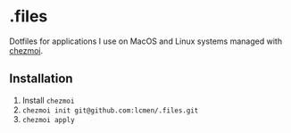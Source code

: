 # .files

Dotfiles for applications I use on MacOS and Linux systems managed with [chezmoi](https://www.chezmoi.io/).

## Installation

1. Install `chezmoi`
2. `chezmoi init git@github.com:lcmen/.files.git`
3. `chezmoi apply`
